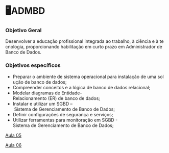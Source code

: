 # 🖥️ADMBD

### Objetivo Geral

Desenvolver a educação profissional integrada ao trabalho, à ciência e à tecnologia, proporcionando habilitação em curto prazo em Administrador de Banco de Dados.

### Objetivos específicos

- Preparar o ambiente de sistema operacional para instalação de uma solução de banco de dados;
- Compreender conceitos e a lógica de banco de dados relacional;
- Modelar diagramas de Entidade-Relacionamento (ER) de banco de dados;
- Instalar e utilizar um SGBD – Sistema de Gerenciamento de Banco de Dados;
- Definir configurações de segurança e serviços;
- Utilizar ferramentas para monitoração em SGBD - Sistema de Gerenciamento de Banco de Dados;

[Aula 05](https://github.com/castelogui/ADMBD/tree/master/curso_adm_bd/Disciplina%202/Aula%2005)

[Aula 06](https://github.com/castelogui/ADMBD/tree/master/curso_adm_bd/Disciplina%202/Aula%2006)